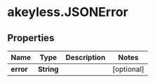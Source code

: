 # akeyless.JSONError

## Properties

Name | Type | Description | Notes
------------ | ------------- | ------------- | -------------
**error** | **String** |  | [optional] 


